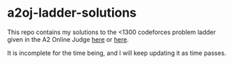 # a2oj-ladder-solutions
This repo contains my solutions to the <1300 codeforces problem ladder given in the A2 Online Judge [here](https://a2oj.herokuapp.com/?handle=aaryansharma&rating=1&div=0) or [here](https://a2oj.com).


It is incomplete for the time being, and I will keep updating it as time passes. 